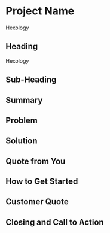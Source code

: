 # Project Name #
Hexology

## Heading ##
Hexology

## Sub-Heading ##


## Summary ##


## Problem ##


## Solution ##


## Quote from You ##


## How to Get Started ##


## Customer Quote ##


## Closing and Call to Action ##
